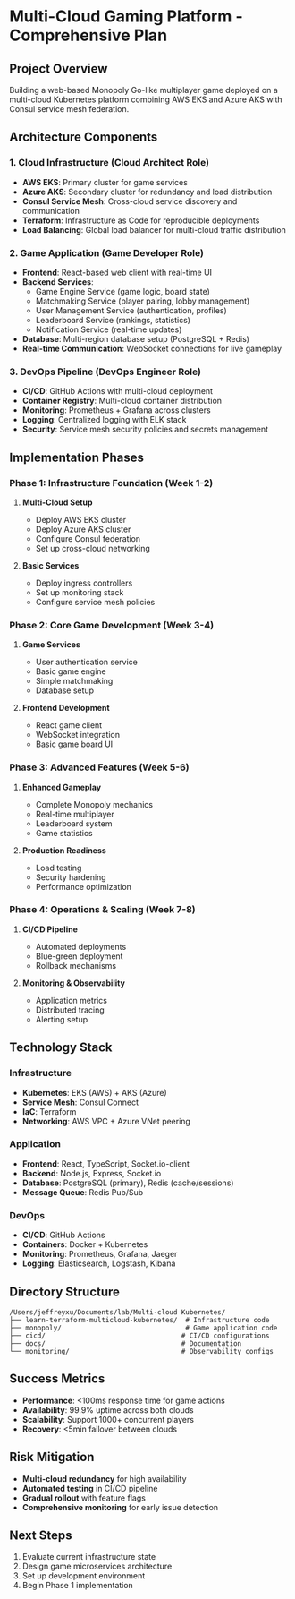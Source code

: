# Multi-Cloud Gaming Platform - Comprehensive Plan

## Project Overview
Building a web-based Monopoly Go-like multiplayer game deployed on a multi-cloud Kubernetes platform combining AWS EKS and Azure AKS with Consul service mesh federation.

## Architecture Components

### 1. Cloud Infrastructure (Cloud Architect Role)
- **AWS EKS**: Primary cluster for game services
- **Azure AKS**: Secondary cluster for redundancy and load distribution
- **Consul Service Mesh**: Cross-cloud service discovery and communication
- **Terraform**: Infrastructure as Code for reproducible deployments
- **Load Balancing**: Global load balancer for multi-cloud traffic distribution

### 2. Game Application (Game Developer Role)
- **Frontend**: React-based web client with real-time UI
- **Backend Services**:
  - Game Engine Service (game logic, board state)
  - Matchmaking Service (player pairing, lobby management)
  - User Management Service (authentication, profiles)
  - Leaderboard Service (rankings, statistics)
  - Notification Service (real-time updates)
- **Database**: Multi-region database setup (PostgreSQL + Redis)
- **Real-time Communication**: WebSocket connections for live gameplay

### 3. DevOps Pipeline (DevOps Engineer Role)
- **CI/CD**: GitHub Actions with multi-cloud deployment
- **Container Registry**: Multi-cloud container distribution
- **Monitoring**: Prometheus + Grafana across clusters
- **Logging**: Centralized logging with ELK stack
- **Security**: Service mesh security policies and secrets management

## Implementation Phases

### Phase 1: Infrastructure Foundation (Week 1-2)
1. **Multi-Cloud Setup**
   - Deploy AWS EKS cluster
   - Deploy Azure AKS cluster
   - Configure Consul federation
   - Set up cross-cloud networking

2. **Basic Services**
   - Deploy ingress controllers
   - Set up monitoring stack
   - Configure service mesh policies

### Phase 2: Core Game Development (Week 3-4)
1. **Game Services**
   - User authentication service
   - Basic game engine
   - Simple matchmaking
   - Database setup

2. **Frontend Development**
   - React game client
   - WebSocket integration
   - Basic game board UI

### Phase 3: Advanced Features (Week 5-6)
1. **Enhanced Gameplay**
   - Complete Monopoly mechanics
   - Real-time multiplayer
   - Leaderboard system
   - Game statistics

2. **Production Readiness**
   - Load testing
   - Security hardening
   - Performance optimization

### Phase 4: Operations & Scaling (Week 7-8)
1. **CI/CD Pipeline**
   - Automated deployments
   - Blue-green deployment
   - Rollback mechanisms

2. **Monitoring & Observability**
   - Application metrics
   - Distributed tracing
   - Alerting setup

## Technology Stack

### Infrastructure
- **Kubernetes**: EKS (AWS) + AKS (Azure)
- **Service Mesh**: Consul Connect
- **IaC**: Terraform
- **Networking**: AWS VPC + Azure VNet peering

### Application
- **Frontend**: React, TypeScript, Socket.io-client
- **Backend**: Node.js, Express, Socket.io
- **Database**: PostgreSQL (primary), Redis (cache/sessions)
- **Message Queue**: Redis Pub/Sub

### DevOps
- **CI/CD**: GitHub Actions
- **Containers**: Docker + Kubernetes
- **Monitoring**: Prometheus, Grafana, Jaeger
- **Logging**: Elasticsearch, Logstash, Kibana

## Directory Structure
```
/Users/jeffreyxu/Documents/lab/Multi-cloud Kubernetes/
├── learn-terraform-multicloud-kubernetes/  # Infrastructure code
├── monopoly/                               # Game application code
├── cicd/                                  # CI/CD configurations
├── docs/                                  # Documentation
└── monitoring/                            # Observability configs
```

## Success Metrics
- **Performance**: <100ms response time for game actions
- **Availability**: 99.9% uptime across both clouds
- **Scalability**: Support 1000+ concurrent players
- **Recovery**: <5min failover between clouds

## Risk Mitigation
- **Multi-cloud redundancy** for high availability
- **Automated testing** in CI/CD pipeline
- **Gradual rollout** with feature flags
- **Comprehensive monitoring** for early issue detection

## Next Steps
1. Evaluate current infrastructure state
2. Design game microservices architecture
3. Set up development environment
4. Begin Phase 1 implementation
